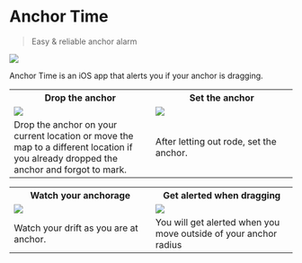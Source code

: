 # Anchor Time

> Easy & reliable anchor alarm

[![](https://user-images.githubusercontent.com/173/53518478-bc4a4480-3a96-11e9-95a6-eff4502c9664.png)](https://itunes.apple.com/us/app/anchor-time/id1454388591)

Anchor Time is an iOS app that alerts you if your anchor is dragging.

<table>
    <tr>
        <th width="50%">Drop the anchor</th>
        <th width="50%">Set the anchor</th>
    </tr>
    <tr>
        <td><img src="https://user-images.githubusercontent.com/173/53518730-45fa1200-3a97-11e9-8b67-0734fdcaeb07.png"></td>
        <td><img src="https://user-images.githubusercontent.com/173/53518767-590ce200-3a97-11e9-8508-9eec02266ed4.png"></td>
    </tr>
    <tr>
        <td>Drop the anchor on your current location or move the map to a different location if you already dropped the anchor and forgot to mark.</td>
        <td>After letting out rode, set the anchor.</td>
    </tr>
</table>

<table>
    <tr>
        <th width="50%">Watch your anchorage</th>
        <th width="50%">Get alerted when dragging</th>
    </tr>
    <tr>
        <td><img src="https://user-images.githubusercontent.com/173/53518808-717cfc80-3a97-11e9-9d75-ca8f24af1de5.png"></td>
        <td><img src="https://user-images.githubusercontent.com/173/53518817-76da4700-3a97-11e9-8be7-1488aea09734.png"></td>
    </tr>
    <tr>
        <td>Watch your drift as you are at anchor.</td>
        <td>You will get alerted when you move outside of your anchor radius</td>
    </tr>
</table>
